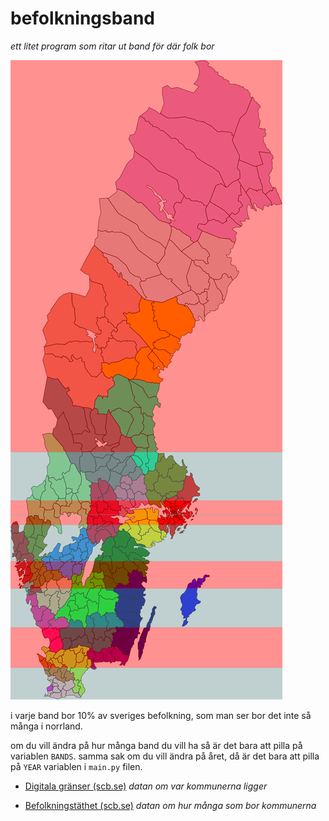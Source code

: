 # befolkningsband

*ett litet program som ritar ut band för där folk bor*

![befolningsband](befolkningsband.png)

i varje band bor 10% av sveriges befolkning, som man ser bor det inte så många i norrland.

om du vill ändra på hur många band du vill ha så är det bara att pilla på variablen `BANDS`. samma sak om du vill ändra på året, då är det bara att pilla på `YEAR` variablen i `main.py` filen.


- [ Digitala gränser (scb.se)](https://www.scb.se/hitta-statistik/regional-statistik-och-kartor/regionala-indelningar/digitala-granser/) *datan om var kommunerna ligger*

- [Befolkningstäthet (scb.se)](https://www.statistikdatabasen.scb.se/pxweb/sv/ssd/START__BE__BE0101__BE0101C/BefArealTathetKon/) *datan om hur många som bor kommunerna*
